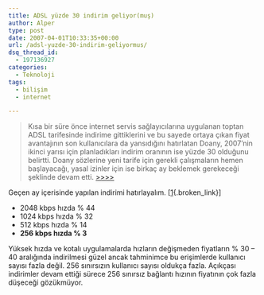 ```yaml
---
title: ADSL yüzde 30 indirim geliyor(muş)
author: Alper
type: post
date: 2007-04-01T10:33:35+00:00
url: /adsl-yuzde-30-indirim-geliyormus/
dsq_thread_id:
  - 197136927
categories:
  - Teknoloji
tags:
  - bilişim
  - internet

---
```

> Kısa bir süre önce internet servis sağlayıcılarına uygulanan toptan ADSL tarifesinde indirime gittiklerini ve bu sayede ortaya çıkan fiyat avantajının son kullanıcılara da yansıdığını hatırlatan Doany, 2007’nin ikinci yarısı için planladıkları indirim oranının ise yüzde 30 olduğunu belirtti. Doany sözlerine yeni tarife için gerekli çalışmaların hemen başlayacağı, yasal izinler için ise birkaç ay beklemek gerekeceği şeklinde devam etti. [>>>>][1]

Geçen ay içerisinde yapılan indirimi hatırlayalım. [[1][2]{.broken_link}]

  * 2048 kbps hızda % 44
  * 1024 kbps hızda % 32
  * 512 kbps hızda % 14
  * **256 kbps hızda % 3**

Yüksek hızda ve kotalı uygulamalarda hızların değişmeden fiyatların % 30 &#8211; 40 aralığında indirilmesi güzel ancak tahminimce bu erişimlerde kullanıcı sayısı fazla değil. 256 sınırsızın kullanıcı sayısı oldukça fazla. Açıkçası indirimler devam ettiği sürece 256 sınırsız bağlantı hızının fiyatının çok fazla düşeceği gözükmüyor.

 [1]: http://www.milliyet.com.tr/2007/03/31/son/soneko08.asp
 [2]: http://www.f5haber.com/haber.aspx?id=132358&cat_id=6&title=adslde_indirim_mujdesi_haber